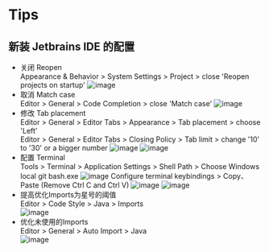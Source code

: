# Tips

## 新装 Jetbrains IDE 的配置
- 关闭 Reopen  
  Appearance & Behavior > System Settings > Project > close 'Reopen projects on startup'
  ![image](https://user-images.githubusercontent.com/65496608/158004682-6e016c85-fdce-4ea2-8571-c6693dc10a27.png)
- 取消 Match case  
  Editor > General > Code Completion > close 'Match case'
  ![image](https://user-images.githubusercontent.com/65496608/158004848-8360b3bb-c3cf-407e-beff-3701e486901c.png)
- 修改 Tab placement  
  Editor > General > Editor Tabs > Appearance > Tab placement > choose 'Left'  
  Editor > General > Editor Tabs > Closing Policy > Tab limit > change '10' to '30' or a bigger number
  ![image](https://user-images.githubusercontent.com/65496608/158005037-3388748a-6326-4d9b-b519-d6f1e8222e01.png)
  ![image](https://user-images.githubusercontent.com/65496608/194224955-0c1dfc09-5b07-48ab-a831-34a39e4bc6c9.png)
- 配置 Terminal  
  Tools > Terminal > Application Settings > Shell Path > Choose Windows local git bash.exe
  ![image](https://user-images.githubusercontent.com/65496608/187031711-278a40c9-9ce9-4858-8417-4103bad4344e.png)
  Configure terminal keybindings > Copy、Paste (Remove Ctrl C and Ctrl V)
  ![image](https://user-images.githubusercontent.com/65496608/187031800-8eb642d1-bcfa-4aba-92ee-4a37847f610c.png)
  ![image](https://user-images.githubusercontent.com/65496608/187031698-4314b44a-8b65-445c-bd2a-253fe367dd79.png)
- 提高优化Imports为星号的阈值  
  Editor > Code Style > Java > Imports  
  ![image](https://user-images.githubusercontent.com/65496608/234561801-2f16ddf4-5504-4771-a192-1065512a9c46.png)
- 优化未使用的Imports  
  Editor > General > Auto Import > Java  
  ![image](https://user-images.githubusercontent.com/65496608/235082422-3bfd9615-b99a-497a-b237-117ca095cc7d.png)

